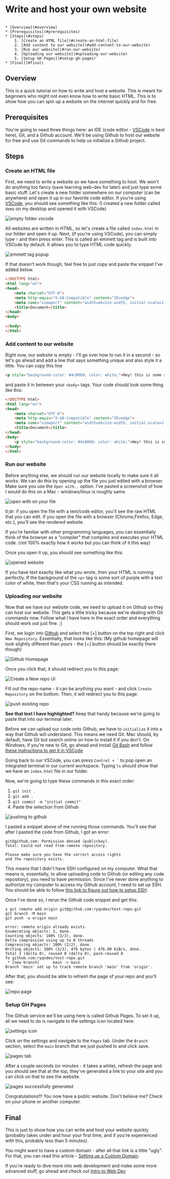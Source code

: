# Write and host your own website

```table-of-contents

* [Overview](#overview)
* [Prerequisites](#prerequisites)
* [Steps](#steps)
    1. [Create an HTML file](#create-an-html-file)
    2. [Add content to our website](#add-content-to-our-website)
    3. [Run our website](#run-our-website)
    4. [Uploading our website](#uploading-our-website)
    5. [Setup GH Pages](#setup-gh-pages)
* [Final](#final) 
```

## Overview

This is a quick tutorial on how to write and host a website. This is meant for beginners who might not even know how to write basic HTML. This is to show how you can spin up a website on the internet quickly and for free.

## Prerequisites

You're going to need three things here: an IDE (code editor - [VSCode](https://code.visualstudio.com/) is best here), Git, and a Github account. We'll be using Github to host our website for free and use Git commands to help us initialize a Github project.

## Steps

### Create an HTML file

First, we need to write a website so we have something to host. We won't do anything too fancy (save learning web-dev for later) and just type some basic stuff. Let's create a new folder somewhere on our computer (can be anywhere) and open it up in our favorite code editor. If you're using [VSCode](https://code.visualstudio.com/), you should see something like this: (I created a new folder called `demo` on my desktop and opened it with VSCode)

![empty folder vscode](./assets/empty-vs-code.png)

All websites are written in HTML, so let's create a file called `index.html` in our folder and open it up. Next, (if you're using VSCode), you can simply type `!` and then press enter. This is called an emmett tag and is built into VSCode by default. It allows you to type HTML code quickly.

![emmett tag popup](./assets/emmett-tag.png)

If that doesn't work though, feel free to just copy and paste the snippet I've added below.

```html index.html
<!DOCTYPE html>
<html lang="en">
<head>
    <meta charset="UTF-8">
    <meta http-equiv="X-UA-Compatible" content="IE=edge">
    <meta name="viewport" content="width=device-width, initial-scale=1.0">
    <title>Document</title>
</head>
<body>
    
</body>
</html>
```
### Add content to our website

Right now, our website is empty - I'll go over how to run it in a second - so let's go ahead and add a line that says something unique and also style it a little. You can copy this line 
```html basic text
<p style="background-color: #4c00b0; color: white;">Hey! this is some stuff I'm writing to prove this all works</p>
```
and paste it in between your `<body>` tags. Your code should look some thing like this:

```html index.html
<!DOCTYPE html>
<html lang="en">
<head>
    <meta charset="UTF-8">
    <meta http-equiv="X-UA-Compatible" content="IE=edge">
    <meta name="viewport" content="width=device-width, initial-scale=1.0">
    <title>Document</title>
</head>
<body>
    <p style="background-color: #4c00b0; color: white;">Hey! this is some stuff I'm writing to prove this all works</p>
</body>
</html>
```

### Run our website

Before anything else, we should run our website locally to make sure it all works. We can do this by opening up the file you just edited with a browser. Make sure you use the `Open with..` option. I've pasted a screenshot of how I would do this on a Mac - windows/linux is roughly same.

![open with on your file](./assets/opening-your-site.png)

tl;dr: if you open the file with a text/code editor, you'll see the raw HTML that you can edit. If you open the file with a browser (Chrome,Firefox, Edge, etc.), you'll see the rendered website.

If you're familiar with other programming languages, you can essentially think of the browser as a "compiler" that compiles and executes your HTML code. (not 100% exactly how it works but you can think of it this way)

Once you open it up, you should see something like this:

![opened website](./assets/opening-your-site.png)

If you have text exactly like what you wrote, then your HTML is running perfectly. If the background of the `<p>` tag is some sort of purple with a text color of white, then that's your CSS running as intended.

### Uploading our website

Now that we have our website code, we need to upload it on Github so they can host our website. This gets a little tricky because we're dealing with Git commands now. Follow what I have here in the exact order and everything should work out just fine. ;)

First, we login into [Github](https://github.com) and select the [+] button on the top right and click `New Repository`. Essentially, that looks like this: (My github homepage will look slightly different than yours - the [+] button should be exactly there though)

![Github Homepage](./assets/github-homepage.png)

Once you click that, it should redirect you to this page:

![Create a New repo UI](./assets/create-a-new-repo.png)

Fill out the repo-name - it can be anything you want - and click `Create Repository` on the bottom. Then, it will redirect you to this page:

![push existing repo](./assets/push-existing-repo.png)

**See that text I have highlighted?** Keep that handy because we're going to paste that into our terminal later.

Before we can upload our code onto Github, we have to `initialize` it into a way that Github will understand. This means we need Git. Mac should, by default, have Git but search online on how to install it if you don't. On Windows, if you're new to Git, go ahead and install [Git Bash](https://gitforwindows.org/) and follow [these instructions to get it in VSCode](https://stackoverflow.com/questions/42606837/how-do-i-use-bash-on-windows-from-the-visual-studio-code-integrated-terminal)

Going back to our VSCode, you can press `` Control + ` `` to pop open an integrated terminal in our current workspace. Typing `ls` should show that we have an `index.html` file in our folder.

Now, we're going to type these commands in this exact order:
1. `git init .`
2. `git add .`
3. `git commit -m "initial commit"`
4. Paste the selection from Github

![pushing to github](./assets/pushing-to-github.png)

I pasted a snippet above of me running those commands. You'll see that after I pasted the code from Github, I got an error:

```terminal error message
git@github.com: Permission denied (publickey).
fatal: Could not read from remote repository.

Please make sure you have the correct access rights
and the repository exists.
```

This means that I didn't have SSH configured on my computer. What that means is, essentially, to allow uploading code to Github (or editing any code repository), you need to have permission. Since I've never done anything to authorize my computer to access my Github account, I need to set up SSH. You should be able to follow [this link to figure out how to setup SSH](https://docs.github.com/en/authentication/connecting-to-github-with-ssh/generating-a-new-ssh-key-and-adding-it-to-the-ssh-agent).

Once I've done so, I rerun the Github code snippet and get this:
```terminal success
❯ git remote add origin git@github.com:ryqndev/test-repo.git
git branch -M main
git push -u origin main

error: remote origin already exists.
Enumerating objects: 3, done.
Counting objects: 100% (3/3), done.
Delta compression using up to 8 threads
Compressing objects: 100% (2/2), done.
Writing objects: 100% (3/3), 476 bytes | 476.00 KiB/s, done.
Total 3 (delta 0), reused 0 (delta 0), pack-reused 0
To github.com:ryqndev/test-repo.git
 * [new branch]      main -> main
Branch 'main' set up to track remote branch 'main' from 'origin'.
```

After that, you should be able to refresh the page of your repo and you'll see:

![repo page](./assets/repo-page.png)

### Setup GH Pages

The Github service we'll be using here is called Github Pages. To set it up, all we need to do is navigate to the settings icon located here:

![settings icon](./assets/settings.png)

Click on the settings and navigate to the `Pages` tab. Under the `Branch` section, select the `main` branch that we just pushed to and click save.

![pages tab](./assets/pages.png)

After a couple seconds (or minutes - it takes a while), refresh the page and you should see that at the top, they've generated a link to your site and you can click on that to see the website. 

![pages successfully generated](./assets/pages-success.png)


Congratulations!!! You now have a public website. Don't believe me? Check on your phone or another computer.

## Final 

This is just to show how you can write and host your website quickly (probably takes under and hour your first time, and if you're experienced with this, probably less than 5 minutes).

You might want to have a custom domain - after all that link is a little "ugly". For that, you can read this article - [Setting up a Custom Domain](https://docs.github.com/en/pages/configuring-a-custom-domain-for-your-github-pages-site).

If you're ready to dive more into web development and make some more advanced stuff, go ahead and check out  [Intro to Web Dev](./article/intro-to-web-dev)


